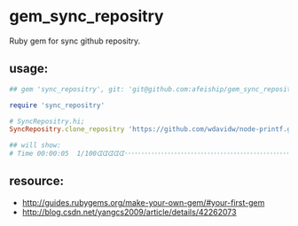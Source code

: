 # gem_sync_repositry
Ruby gem for sync github repositry.


## usage:
```ruby
## gem 'sync_repositry', git: 'git@github.com:afeiship/gem_sync_repositry.git', submodules: true

require 'sync_repositry'

# SyncRepositry.hi;
SyncRepositry.clone_repositry 'https://github.com/wdavidw/node-printf.git','.tmp';

## will show:
# Time 00:00:05  1/100ᗧᗧᗧᗧᗧ･･･････････････････････････････････････････････････････････････････････････････ 1% Progres
```

## resource:
+ http://guides.rubygems.org/make-your-own-gem/#your-first-gem
+ http://blog.csdn.net/yangcs2009/article/details/42262073
